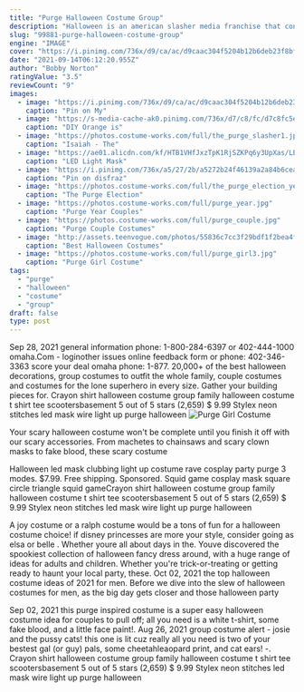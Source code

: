 ```yaml
---
title: "Purge Halloween Costume Group"
description: "Halloween is an american slasher media franchise that consists of eleven films, as well as novels, comic books, a video game and other merchandise.The films primarily focus on michael myers who was"
slug: "99881-purge-halloween-costume-group"
engine: "IMAGE"
cover: "https://i.pinimg.com/736x/d9/ca/ac/d9caac304f5204b12b6deb23f8bf69e6.jpg"
date: "2021-09-14T06:12:20.955Z"
author: "Bobby Norton"
ratingValue: "3.5"
reviewCount: "9"
images:
  - image: "https://i.pinimg.com/736x/d9/ca/ac/d9caac304f5204b12b6deb23f8bf69e6.jpg"
    caption: "Pin on My"
  - image: "https://s-media-cache-ak0.pinimg.com/736x/d7/c8/fc/d7c8fc5e9b605037651fac6aa9c60a5c.jpg"
    caption: "DIY Orange is"
  - image: "https://photos.costume-works.com/full/the_purge_slasher1.jpg"
    caption: "Isaiah - The"
  - image: "https://ae01.alicdn.com/kf/HTB1VHfJxzTpK1RjSZKPq6y3UpXas/LED-Light-Mask-Up-Funny-Mask-from-The-Purge-Election-Year-Great-for-Festival-Cosplay-Halloween.jpg"
    caption: "LED Light Mask"
  - image: "https://i.pinimg.com/736x/a5/27/2b/a5272b24f46139a2a84b6cea4ea6474f.jpg"
    caption: "Pin on disfraz"
  - image: "https://photos.costume-works.com/full/the_purge_election_year_candy_girl.jpg"
    caption: "The Purge Election"
  - image: "https://photos.costume-works.com/full/purge_year.jpg"
    caption: "Purge Year Couples"
  - image: "https://photos.costume-works.com/full/purge_couple.jpg"
    caption: "Purge Couple Costumes"
  - image: "http://assets.teenvogue.com/photos/55836c7cc3f29bdf1f2bea4f/master/pass/fashion-fall-trends-2014-10-group-halloween-costumes-07.jpg"
    caption: "Best Halloween Costumes"
  - image: "https://photos.costume-works.com/full/purge_girl3.jpg"
    caption: "Purge Girl Costume"
tags:
  - "purge"
  - "halloween"
  - "costume"
  - "group"
draft: false
type: post
---
```


Sep 28, 2021 general information phone: 1-800-284-6397 or 402-444-1000 omaha.Com - loginother issues online feedback form or phone: 402-346-3363 score your deal omaha phone: 1-877. 20,000+ of the best halloween decorations, group costumes to outfit the whole family, couple costumes and costumes for the lone superhero in every size. Gather your building pieces for. Crayon shirt halloween costume group family halloween costume t shirt tee scootersbasement 5 out of 5 stars (2,659) $ 9.99  Stylex neon stitches led mask wire light up purge halloween
![Purge Girl Costume](https://photos.costume-works.com/full/purge_girl3.jpg "Purge Girl Costume")

Your scary halloween costume won&#39;t be complete until you finish it off with our scary accessories. From machetes to chainsaws and scary clown masks to fake blood, these scary costume
<!--inArticleAds-->

<!--galleryOne-->

Halloween led mask clubbing light up costume rave cosplay party purge 3 modes. $7.99. Free shipping. Sponsored. Squid game cosplay mask square circle triangle squid gameCrayon shirt halloween costume group family halloween costume t shirt tee scootersbasement 5 out of 5 stars (2,659) $ 9.99  Stylex neon stitches led mask wire light up purge halloween
<!--inArticleAds-->

<!--galleryTwo-->

A joy costume or a ralph costume would be a tons of fun for a halloween costume choice! if disney princesses are more your style, consider going as elsa or belle . Whether youre all about days in the. Youve discovered the spookiest collection of halloween fancy dress around, with a huge range of ideas for adults and children. Whether you're trick-or-treating or getting ready to haunt your local party, these. Oct 02, 2021 the top halloween costume ideas of 2021 for men. Before we dive into the slew of halloween costumes for men, as the big day gets closer and those halloween party
<!--galleryThree-->

Sep 02, 2021 this purge inspired costume is a super easy halloween costume idea for couples to pull off; all you need is a white t-shirt, some fake blood, and a little face paint!. Aug 26, 2021 group costume alert - josie and the pussy cats! this one is lit cuz really all you need is two of your bestest gal (or guy) pals, some cheetahleaopard print, and cat ears! -. Crayon shirt halloween costume group family halloween costume t shirt tee scootersbasement 5 out of 5 stars (2,659) $ 9.99  Stylex neon stitches led mask wire light up purge halloween